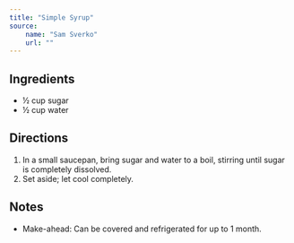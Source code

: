 ```yaml
---
title: "Simple Syrup"
source:
    name: "Sam Sverko"
    url: ""
---
```


## Ingredients

-   ½ cup sugar
-   ½ cup water

## Directions

1. In a small saucepan, bring sugar and water to a boil, stirring until sugar is completely dissolved.
1. Set aside; let cool completely.

## Notes

-   Make-ahead: Can be covered and refrigerated for up to 1 month.
